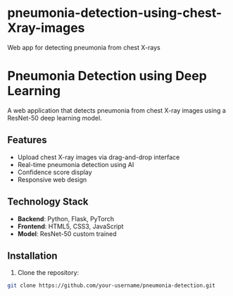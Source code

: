 # pneumonia-detection-using-chest-Xray-images
Web app for detecting pneumonia from chest X-rays
# Pneumonia Detection using Deep Learning

A web application that detects pneumonia from chest X-ray images using a ResNet-50 deep learning model.

## Features

- Upload chest X-ray images via drag-and-drop interface
- Real-time pneumonia detection using AI
- Confidence score display
- Responsive web design

## Technology Stack

- **Backend**: Python, Flask, PyTorch
- **Frontend**: HTML5, CSS3, JavaScript
- **Model**: ResNet-50 custom trained

## Installation

1. Clone the repository:
```bash
git clone https://github.com/your-username/pneumonia-detection.git
